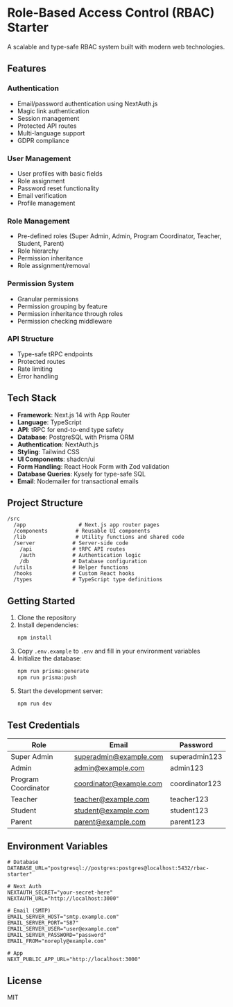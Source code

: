# Role-Based Access Control (RBAC) Starter

A scalable and type-safe RBAC system built with modern web technologies.

## Features

### Authentication
- Email/password authentication using NextAuth.js
- Magic link authentication
- Session management
- Protected API routes
- Multi-language support
- GDPR compliance

### User Management
- User profiles with basic fields
- Role assignment
- Password reset functionality
- Email verification
- Profile management

### Role Management
- Pre-defined roles (Super Admin, Admin, Program Coordinator, Teacher, Student, Parent)
- Role hierarchy
- Permission inheritance
- Role assignment/removal

### Permission System
- Granular permissions
- Permission grouping by feature
- Permission inheritance through roles
- Permission checking middleware

### API Structure
- Type-safe tRPC endpoints
- Protected routes
- Rate limiting
- Error handling

## Tech Stack

- **Framework**: Next.js 14 with App Router
- **Language**: TypeScript
- **API**: tRPC for end-to-end type safety
- **Database**: PostgreSQL with Prisma ORM
- **Authentication**: NextAuth.js
- **Styling**: Tailwind CSS
- **UI Components**: shadcn/ui
- **Form Handling**: React Hook Form with Zod validation
- **Database Queries**: Kysely for type-safe SQL
- **Email**: Nodemailer for transactional emails

## Project Structure

```
/src
  /app                 # Next.js app router pages
  /components         # Reusable UI components
  /lib                # Utility functions and shared code
  /server            # Server-side code
    /api             # tRPC API routes
    /auth            # Authentication logic
    /db              # Database configuration
  /utils             # Helper functions
  /hooks             # Custom React hooks
  /types             # TypeScript type definitions
```

## Getting Started

1. Clone the repository
2. Install dependencies:
   ```bash
   npm install
   ```
3. Copy `.env.example` to `.env` and fill in your environment variables
4. Initialize the database:
   ```bash
   npm run prisma:generate
   npm run prisma:push
   ```
5. Start the development server:
   ```bash
   npm run dev
   ```

## Test Credentials

| Role                | Email                     | Password        |
|--------------------|-----------------------------|-----------------|
| Super Admin        | superadmin@example.com     | superadmin123   |
| Admin              | admin@example.com          | admin123        |
| Program Coordinator| coordinator@example.com     | coordinator123  |
| Teacher            | teacher@example.com        | teacher123      |
| Student            | student@example.com        | student123      |
| Parent             | parent@example.com         | parent123       |

## Environment Variables

```env
# Database
DATABASE_URL="postgresql://postgres:postgres@localhost:5432/rbac-starter"

# Next Auth
NEXTAUTH_SECRET="your-secret-here"
NEXTAUTH_URL="http://localhost:3000"

# Email (SMTP)
EMAIL_SERVER_HOST="smtp.example.com"
EMAIL_SERVER_PORT="587"
EMAIL_SERVER_USER="user@example.com"
EMAIL_SERVER_PASSWORD="password"
EMAIL_FROM="noreply@example.com"

# App
NEXT_PUBLIC_APP_URL="http://localhost:3000"
```

## License

MIT